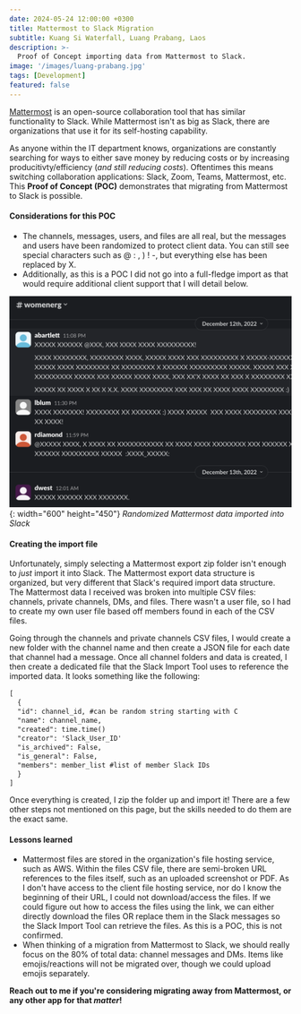 ```yaml
---
date: 2024-05-24 12:00:00 +0300
title: Mattermost to Slack Migration
subtitle: Kuang Si Waterfall, Luang Prabang, Laos
description: >-
  Proof of Concept importing data from Mattermost to Slack.
image: '/images/luang-prabang.jpg'
tags: [Development]
featured: false
---
```


[Mattermost](https://mattermost.com/) is an open-source collaboration tool that has similar functionality to Slack. While Mattermost isn't as big as Slack, there are organizations that use it for its self-hosting capability. 

As anyone within the IT department knows, organizations are constantly searching for ways to either save money by reducing costs or by increasing producitivty/efficiency (_and still reducing costs_). Oftentimes this means switching collaboration applications: Slack, Zoom, Teams, Mattermost, etc. This **Proof of Concept (POC)** demonstrates that migrating from Mattermost to Slack is possible. 

#### Considerations for this POC
- The channels, messages, users, and files are all real, but the messages and users have been randomized to protect client data. You can still see special characters such as @ : , ) ! -, but everything else has been replaced by X.
- Additionally, as this is a POC I did not go into a full-fledge import as that would require additional client support that I will detail below.

![Mattermost import](/images/mattermost.png){: width="600" height="450"}
*Randomized Mattermost data imported into Slack*

#### Creating the import file
Unfortunately, simply selecting a Mattermost export zip folder isn't enough to _just_ import it into Slack. The Mattermost export data structure is organized, but very different that Slack's required import data structure. The Mattermost data I received was broken into multiple CSV files: channels, private channels, DMs, and files. There wasn't a user file, so I had to create my own user file based off members found in each of the CSV files.

Going through the channels and private channels CSV files, I would create a new folder with the channel name and then create a JSON file for each date that channel had a message. Once all channel folders and data is created, I then create a dedicated file that the Slack Import Tool uses to reference the imported data. It looks something like the following: 
```
[
  {
  "id": channel_id, #can be random string starting with C
  "name": channel_name,
  "created": time.time()
  "creator": 'Slack_User_ID'
  "is_archived": False,
  "is_general": False,
  "members": member_list #list of member Slack IDs
  }
]
```

Once everything is created, I zip the folder up and import it! There are a few other steps not mentioned on this page, but the skills needed to do them are the exact same. 

#### Lessons learned
- Mattermost files are stored in the organization's file hosting service, such as AWS. Within the files CSV file, there are semi-broken URL references to the files itself, such as an uploaded screenshot or PDF. As I don't have access to the client file hosting service, nor do I know the beginning of their URL, I could not download/access the files. If we could figure out how to access the files using the link, we can either directly download the files OR replace them in the Slack messages so the Slack Import Tool can retrieve the files. As this is a POC, this is not confirmed.
- When thinking of a migration from Mattermost to Slack, we should really focus on the 80% of total data: channel messages and DMs. Items like emojis/reactions will not be migrated over, though we could upload emojis separately.

**Reach out to me if you're considering migrating away from Mattermost, or any other app for that _matter_!**
<!-- [Movie](https://github.com/Keanro/keanro.github.io/blob/336df357ae3954093da7d43c12e815b60d9f8891/images/schread/demo.mov) -->